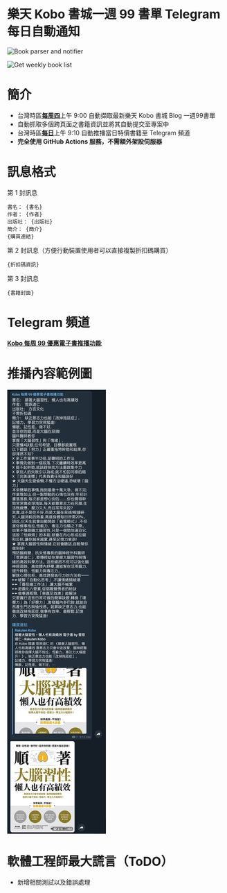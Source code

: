 # 樂天 Kobo 書城一週 99 書單 Telegram 每日自動通知

![Book parser and notifier](https://github.com/ClarkChiu/kobo_99_notifier/workflows/Book%20parser%20and%20notifier/badge.svg)

![Get weekly book list](https://github.com/ClarkChiu/kobo_99_notifier/workflows/Get%20weekly%20book%20list/badge.svg)

# 簡介

- 台灣時區<u>**每周四**</u>上午 9:00 自動擷取最新樂天 Kobo 書城 Blog 一週99書單
- 自動抓取多個跨頁面之書籍資訊並將其自動提交至專案中
- 台灣時區<u>**每日**</u>上午 9:10 自動推播當日特價書籍至 Telegram 頻道
- **完全使用 GitHub Actions 服務，不需額外架設伺服器**



# 訊息格式

第 1 封訊息
```
書名： {書名}
作者： {作者}
出版社： {出版社}
簡介： {簡介}
{購買連結}
```

第 2 封訊息（方便行動裝置使用者可以直接複製折扣碼購買）
```
{折扣碼資訊}
```

第 3 封訊息
```
{書籍封面}
```

# Telegram 頻道

[**Kobo 每周 99 優惠電子書推播功能**](https://t.me/kobo_99_notifier)



# 推播內容範例圖

![Telegram 推播內容截圖](images/screenshot.jpg)



# 軟體工程師最大謊言（ToDO）

- 新增相關測試以及錯誤處理

